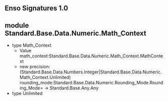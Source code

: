 ## Enso Signatures 1.0
## module Standard.Base.Data.Numeric.Math_Context
- type Math_Context
    - Value math_context:Standard.Base.Data.Numeric.Math_Context.MathContext
    - new precision:(Standard.Base.Data.Numbers.Integer|Standard.Base.Data.Numeric.Math_Context.Unlimited) rounding_mode:Standard.Base.Data.Numeric.Rounding_Mode.Rounding_Mode= -> Standard.Base.Any.Any
- type Unlimited
